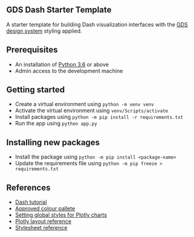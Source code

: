 ## GDS Dash Starter Template

A starter template for building Dash visualization interfaces with the [GDS design system](https://design-system.service.gov.uk/) styling applied.

## Prerequisites

* An installation of [Python 3.6](https://www.python.org/downloads/) or above
* Admin access to the development machine

## Getting started

* Create a virtual environment using `python -m venv venv`
* Activate the virtual environment using `venv/Scripts/activate`
* Install packages using `python -m pip install -r requirements.txt`
* Run the app using `python app.py`

## Installing new packages

* Install the package using `python -m pip install <package-name>`
* Update the requirements file using `python -m pip freeze > requirements.txt`

## References

* [Dash tutorial](https://realpython.com/python-dash/)
* [Approved colour pallete](https://assets.publishing.service.gov.uk/government/uploads/system/uploads/attachment_data/file/1060710/Research_reports_guidance_March_2022.pdf)
* [Setting global styles for Plotly charts](https://community.plotly.com/t/setting-global-styles-for-plotly-charts/14213)
* [Plotly layout reference](https://plotly.com/python/reference/layout/)
* [Stylesheet reference](https://coronavirus.data.gov.uk/public/assets/summary/css/application.css)